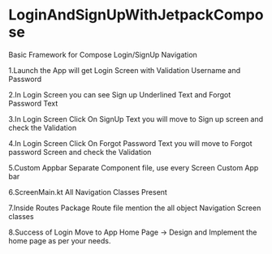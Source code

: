 # LoginAndSignUpWithJetpackCompose
Basic Framework for Compose Login/SignUp Navigation

1.Launch the App will get Login Screen with Validation Username and Password

2.In Login Screen you can see  Sign up Underlined Text and Forgot Password Text 

3.In Login Screen Click On SignUp Text you will move to Sign up screen and check the Validation

4.In Login Screen Click On Forgot Password Text you will move to Forgot password Screen and check the Validation

5.Custom Appbar Separate Component file, use every Screen Custom App bar

6.ScreenMain.kt All Navigation Classes Present

7.Inside Routes Package  Route file mention the all object Navigation Screen classes 

8.Success of Login Move to App Home Page -> Design and Implement the home page as per your needs.

